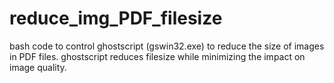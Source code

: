# reduce_img_PDF_filesize
bash code to control ghostscript (gswin32.exe) to reduce the size of images in PDF files. ghostscript reduces filesize while minimizing the impact on image quality.  
